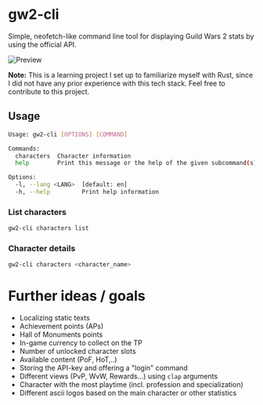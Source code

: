 # gw2-cli
Simple, neofetch-like command line tool for displaying Guild Wars 2 stats by using the official API.

![Preview](https://repository-images.githubusercontent.com/543321310/0150e47a-df28-4553-af4e-0c889af38a9b)

**Note:** This is a learning project I set up to familiarize myself with Rust, since I did not have any prior experience with this tech stack. Feel free to contribute to this project.

## Usage
```bash
Usage: gw2-cli [OPTIONS] [COMMAND]

Commands:
  characters  Character information
  help        Print this message or the help of the given subcommand(s)

Options:
  -l, --lang <LANG>  [default: en]
  -h, --help         Print help information
```

### List characters
```bash
gw2-cli characters list
```

### Character details
```bash
gw2-cli characters <character_name> 
```

# Further ideas / goals
- Localizing static texts
- Achievement points (APs)
- Hall of Monuments points
- In-game currency to collect on the TP
- Number of unlocked character slots
- Available content (PoF, HoT,..)
- Storing the API-key and offering a "login" command
- Different views (PvP, WvW, Rewards...) using `clap` arguments
- Character with the most playtime (incl. profession and specialization)
- Different ascii logos based on the main character or other statistics
